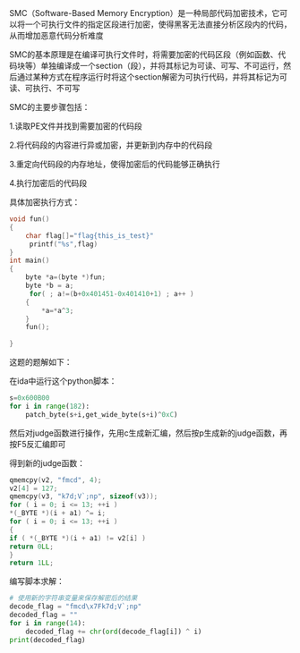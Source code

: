 SMC（Software-Based Memory Encryption）是一种局部代码加密技术，它可以将一个可执行文件的指定区段进行加密，使得黑客无法直接分析区段内的代码，从而增加恶意代码分析难度

SMC的基本原理是在编译可执行文件时，将需要加密的代码区段（例如函数、代码块等）单独编译成一个section（段），并将其标记为可读、可写、不可运行，然后通过某种方式在程序运行时将这个section解密为可执行代码，并将其标记为可读、可执行、不可写

SMC的主要步骤包括：

1.读取PE文件并找到需要加密的代码段

2.将代码段的内容进行异或加密，并更新到内存中的代码段

3.重定向代码段的内存地址，使得加密后的代码能够正确执行

4.执行加密后的代码段

具体加密执行方式：

```c
void fun()
{
    char flag[]="flag{this_is_test}"
     printf("%s",flag)
}
int main()
{
    byte *a=(byte *)fun;
    byte *b = a;
     for( ; a!=(b+0x401451-0x401410+1) ; a++ )
    {
        *a=*a^3;
    }
    fun();
        
}
```

这题的题解如下：

在ida中运行这个python脚本：

```python
s=0x600B00
for i in range(182):
    patch_byte(s+i,get_wide_byte(s+i)^0xC)
```

然后对judge函数进行操作，先用c生成新汇编，然后按p生成新的judge函数，再按F5反汇编即可

得到新的judge函数：

```c
qmemcpy(v2, "fmcd", 4);
v2[4] = 127;
qmemcpy(v3, "k7d;V`;np", sizeof(v3));
for ( i = 0; i <= 13; ++i )
*(_BYTE *)(i + a1) ^= i;
for ( i = 0; i <= 13; ++i )
{
if ( *(_BYTE *)(i + a1) != v2[i] )
return 0LL;
}
return 1LL;
```

编写脚本求解：

```python
# 使用新的字符串变量来保存解密后的结果
decode_flag = "fmcd\x7Fk7d;V`;np"
decoded_flag = ""
for i in range(14):
    decoded_flag += chr(ord(decode_flag[i]) ^ i)
print(decoded_flag)
```

